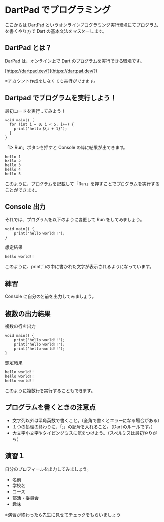 # DartPad でプログラミング

ここからは DartPad というオンラインプログラミング実行環境にてプログラムを書くやり方で Dart の基本文法をマスターします。





## DartPad とは？

DarPad は、オンライン上で Dart のプログラムを実行できる環境です。

[https://dartpad.dev/?](https://dartpad.dev/?)

※アカウント作成をしなくても実行ができます。





## Dartpad でプログラムを実行しよう！

最初コードを実行してみよう！

```
void main() {
  for (int i = 0; i < 5; i++) {
    print('hello ${i + 1}');
  }
}
```

「▷ Run」ボタンを押すと Console の枠に結果が出てきます。

```
hello 1
hello 2
hello 3
hello 4
hello 5
```

このように、プログラムを記載して「Run」を押すことでプログラムを実行することができます。





## Console 出力

それでは、プログラムを以下のように変更して Run をしてみましょう。

```
void main() {
    print('hello world!!');
}
```

想定結果

```
hello world!!
```

このように、print(``)の中に書かれた文字が表示されるようになっています。





## 練習

Console に自分の名前を出力してみましょう。





## 複数の出力結果

複数の行を出力

```
void main() {
    print('hello world!!');
    print('hello world!!');
    print('hello world!!');
}
```

想定結果

```
hello world!!
hello world!!
hello world!!
```

このように複数行を実行することもできます。





## プログラムを書くときの注意点

- 文字列以外は半角英数で書くこと。（全角で書くとエラーになる場合がある）
- １つの処理の終わりに、「;」の記号を入れること。（Dart のルールです。）
- 大文字小文字やタイピングミスに気をつけよう。（スペルミスは最初やりがち）





## 演習１

自分のプロフィールを出力してみましょう。

- 名前
- 学校名
- コース
- 部活・委員会
- 趣味

※演習が終わったら先生に見せてチェックをもらいましょう
